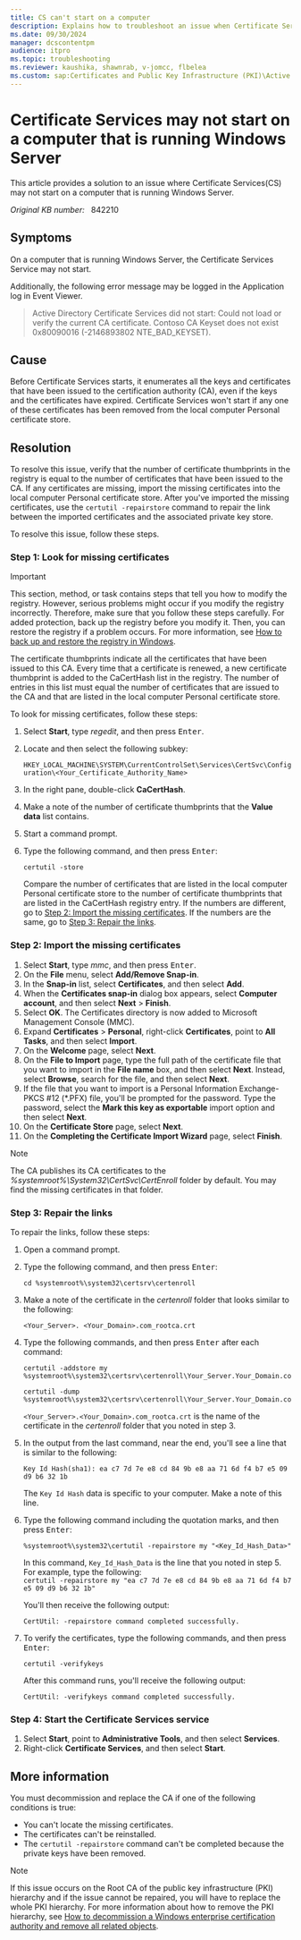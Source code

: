```yaml
---
title: CS can't start on a computer
description: Explains how to troubleshoot an issue when Certificate Services doesn't start on a computer that is running Windows Server.
ms.date: 09/30/2024
manager: dcscontentpm
audience: itpro
ms.topic: troubleshooting
ms.reviewer: kaushika, shawnrab, v-jomcc, flbelea
ms.custom: sap:Certificates and Public Key Infrastructure (PKI)\Active Directory Certificate Services (ADCS), csstroubleshoot
---
```

# Certificate Services may not start on a computer that is running Windows Server

This article provides a solution to an issue where Certificate Services(CS) may not start on a computer that is running Windows Server.

_Original KB number:_ &nbsp; 842210

## Symptoms

On a computer that is running Windows Server, the Certificate Services Service may not start.

Additionally, the following error message may be logged in the Application log in Event Viewer.

> Active Directory Certificate Services did not start: Could not load or verify the current CA certificate.  Contoso CA Keyset does not exist 0x80090016 (-2146893802 NTE_BAD_KEYSET).

## Cause

Before Certificate Services starts, it enumerates all the keys and certificates that have been issued to the certification authority (CA), even if the keys and the certificates have expired. Certificate Services won't start if any one of these certificates has been removed from the local computer Personal certificate store.

## Resolution

To resolve this issue, verify that the number of certificate thumbprints in the registry is equal to the number of certificates that have been issued to the CA. If any certificates are missing, import the missing certificates into the local computer Personal certificate store. After you've imported the missing certificates, use the `certutil -repairstore` command to repair the link between the imported certificates and the associated private key store.

To resolve this issue, follow these steps.

### Step 1: Look for missing certificates

> [!IMPORTANT]
> This section, method, or task contains steps that tell you how to modify the registry. However, serious problems might occur if you modify the registry incorrectly. Therefore, make sure that you follow these steps carefully. For added protection, back up the registry before you modify it. Then, you can restore the registry if a problem occurs. For more information, see [How to back up and restore the registry in Windows](https://support.microsoft.com/help/322756).

The certificate thumbprints indicate all the certificates that have been issued to this CA. Every time that a certificate is renewed, a new certificate thumbprint is added to the CaCertHash list in the registry. The number of entries in this list must equal the number of certificates that are issued to the CA and that are listed in the local computer Personal certificate store.

To look for missing certificates, follow these steps:

1. Select **Start**, type *regedit*, and then press <kbd>Enter</kbd>.
2. Locate and then select the following subkey:

    `HKEY_LOCAL_MACHINE\SYSTEM\CurrentControlSet\Services\CertSvc\Configuration\<Your_Certificate_Authority_Name>`  

3. In the right pane, double-click **CaCertHash**.
4. Make a note of the number of certificate thumbprints that the **Value data** list contains.
5. Start a command prompt.
6. Type the following command, and then press <kbd>Enter</kbd>:

   ```console
   certutil -store
   ```

    Compare the number of certificates that are listed in the local computer Personal certificate store to the number of certificate thumbprints that are listed in the CaCertHash registry entry. If the numbers are different, go to [Step 2: Import the missing certificates](#step-2-import-the-missing-certificates). If the numbers are the same, go to [Step 3: Repair the links](#step-3-repair-the-links).

### Step 2: Import the missing certificates

1. Select **Start**, type *mmc*, and then press <kbd>Enter</kbd>.
2. On the **File** menu, select **Add/Remove Snap-in**.
3. In the **Snap-in** list, select **Certificates**, and then select **Add**.
4. When the **Certificates snap-in** dialog box appears, select **Computer account**, and then select **Next** > **Finish**.
5. Select **OK**. The Certificates directory is now added to Microsoft Management Console (MMC).
6. Expand **Certificates** > **Personal**, right-click **Certificates**, point to **All Tasks**, and then select **Import**.
7. On the **Welcome** page, select **Next**.
8. On the **File to Import** page, type the full path of the certificate file that you want to import in the **File name** box, and then select **Next**. Instead, select **Browse**, search for the file, and then select **Next**.
9. If the file that you want to import is a Personal Information Exchange-PKCS #12 (*.PFX) file, you'll be prompted for the password. Type the password, select the **Mark this key as exportable** import option and then select **Next**.
10. On the **Certificate Store** page, select **Next**.
11. On the **Completing the Certificate Import Wizard** page, select **Finish**.

> [!NOTE]
> The CA publishes its CA certificates to the *%systemroot%\\System32\\CertSvc\\CertEnroll* folder by default. You may find the missing certificates in that folder.

### Step 3: Repair the links

To repair the links, follow these steps:

1. Open a command prompt.
2. Type the following command, and then press <kbd>Enter</kbd>:
  
    ```console
    cd %systemroot%\system32\certsrv\certenroll
    ```

3. Make a note of the certificate in the *certenroll* folder that looks similar to the following:

    `<Your_Server>. <Your_Domain>.com_rootca.crt`

4. Type the following commands, and then press <kbd>Enter</kbd> after each command:
   
   ```console
   certutil -addstore my %systemroot%\system32\certsrv\certenroll\Your_Server.Your_Domain.com_rootca.crt
   ```

   ```console
   certutil -dump %systemroot%\system32\certsrv\certenroll\Your_Server.Your_Domain.com_rootca.crt
   ```
   
    `<Your_Server>.<Your_Domain>.com_rootca.crt` is the name of the certificate in the *certenroll* folder that you noted in step 3.
   
5. In the output from the last command, near the end, you'll see a line that is similar to the following:
  
    `Key Id Hash(sha1): ea c7 7d 7e e8 cd 84 9b e8 aa 71 6d f4 b7 e5 09 d9 b6 32 1b`

    The `Key Id Hash` data is specific to your computer. Make a note of this line.
6. Type the following command including the quotation marks, and then press <kbd>Enter</kbd>:

    ```console 
    %systemroot%\system32\certutil -repairstore my "<Key_Id_Hash_Data>"
    ```

    In this command, `Key_Id_Hash_Data` is the line that you noted in step 5. For example, type the following:  
     `certutil -repairstore my "ea c7 7d 7e e8 cd 84 9b e8 aa 71 6d f4 b7 e5 09 d9 b6 32 1b"`

    You'll then receive the following output:

    ```output
    CertUtil: -repairstore command completed successfully.
    ```

7. To verify the certificates, type the following commands, and then press <kbd>Enter</kbd>:
  
   ```console
   certutil -verifykeys
   ```

   After this command runs, you'll receive the following output:

   ```output
   CertUtil: -verifykeys command completed successfully.
   ```

### Step 4: Start the Certificate Services service

1. Select **Start**, point to **Administrative Tools**, and then select **Services**.
2. Right-click **Certificate Services**, and then select **Start**.

## More information

You must decommission and replace the CA if one of the following conditions is true:

- You can't locate the missing certificates.
- The certificates can't be reinstalled.
- The `certutil -repairstore` command can't be completed because the private keys have been removed.

> [!NOTE]
> If this issue occurs on the Root CA of the public key infrastructure (PKI) hierarchy and if the issue cannot be repaired, you will have to replace the whole PKI hierarchy. For more information about how to remove the PKI hierarchy, see [How to decommission a Windows enterprise certification authority and remove all related objects](../windows-security/decommission-enterprise-certification-authority-and-remove-objects.md).
